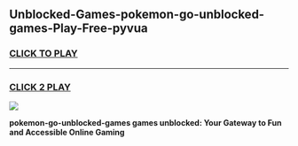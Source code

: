 
## Unblocked-Games-pokemon-go-unblocked-games-Play-Free-pyvua
<h3>
<a href="https://premium76.site?title=pokemon-go-unblocked-games&ref=10A">CLICK TO PLAY</a></h3>
<hr>

<h3>
<a href="https://premium76.site?title=pokemon-go-unblocked-games&ref=10A">CLICK 2 PLAY</a>
  
</h3>

<a href="https://premium76.site?title=pokemon-go-unblocked-games&ref=10A"><img src="https://clearcache.store/games.png"></a>


**pokemon-go-unblocked-games games unblocked: Your Gateway to Fun and Accessible Online Gaming**
